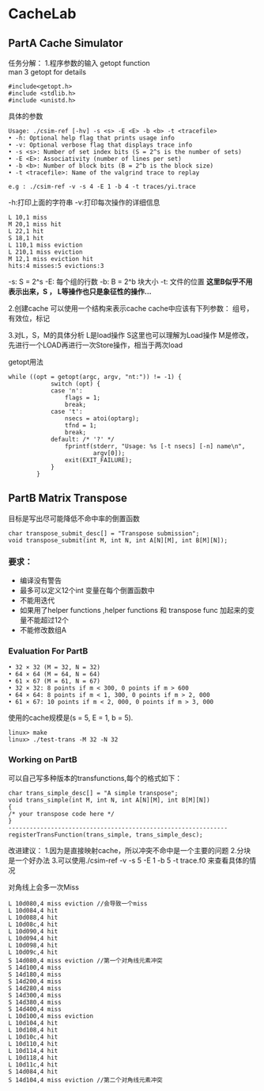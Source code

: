 # CacheLab

## PartA Cache Simulator
任务分解：
1.程序参数的输入
getopt function  
man 3 getopt for details

    #include<getopt.h>
    #include <stdlib.h>
    #include <unistd.h>

具体的参数

    Usage: ./csim-ref [-hv] -s <s> -E <E> -b <b> -t <tracefile>
    • -h: Optional help flag that prints usage info
    • -v: Optional verbose flag that displays trace info
    • -s <s>: Number of set index bits (S = 2^s is the number of sets)
    • -E <E>: Associativity (number of lines per set)
    • -b <b>: Number of block bits (B = 2^b is the block size)
    • -t <tracefile>: Name of the valgrind trace to replay
    
    e.g : ./csim-ref -v -s 4 -E 1 -b 4 -t traces/yi.trace

-h:打印上面的字符串
-v:打印每次操作的详细信息

    L 10,1 miss
    M 20,1 miss hit
    L 22,1 hit
    S 18,1 hit
    L 110,1 miss eviction
    L 210,1 miss eviction
    M 12,1 miss eviction hit
    hits:4 misses:5 evictions:3
-s: S = 2^s
-E: 每个组的行数
-b: B = 2^b 块大小
-t: 文件的位置
**这里B似乎不用表示出来，S ， L等操作也只是象征性的操作...**

2.创建cache 
可以使用一个结构来表示cache
cache中应该有下列参数：
组号，有效位，标记

3.对L，S，M的具体分析
L是load操作
S这里也可以理解为Load操作
M是修改，先进行一个LOAD再进行一次Store操作，相当于两次load

getopt用法

    while ((opt = getopt(argc, argv, "nt:")) != -1) {
                switch (opt) {
                case 'n':
                    flags = 1;
                    break;
                case 't':
                    nsecs = atoi(optarg);
                    tfnd = 1;
                    break;
                default: /* '?' */
                    fprintf(stderr, "Usage: %s [-t nsecs] [-n] name\n",
                            argv[0]);
                    exit(EXIT_FAILURE);
                }
            }


    

## PartB Matrix Transpose
目标是写出尽可能降低不命中率的倒置函数

    char transpose_submit_desc[] = "Transpose submission";
    void transpose_submit(int M, int N, int A[N][M], int B[M][N]);

### 要求：
- 编译没有警告
- 最多可以定义12个int 变量在每个倒置函数中
- 不能用迭代
- 如果用了helper functions ,helper functions 和 transpose func 加起来的变量不能超过12个
- 不能修改数组A

### Evaluation For PartB

    • 32 × 32 (M = 32, N = 32)
    • 64 × 64 (M = 64, N = 64)
    • 61 × 67 (M = 61, N = 67)
    • 32 × 32: 8 points if m < 300, 0 points if m > 600
    • 64 × 64: 8 points if m < 1, 300, 0 points if m > 2, 000
    • 61 × 67: 10 points if m < 2, 000, 0 points if m > 3, 000

使用的cache规模是(s = 5, E = 1, b = 5).

    linux> make
    linux> ./test-trans -M 32 -N 32
### Working on PartB

可以自己写多种版本的transfunctions,每个的格式如下：

    char trans_simple_desc[] = "A simple transpose";
    void trans_simple(int M, int N, int A[N][M], int B[M][N])
    {
    /* your transpose code here */
    }
    --------------------------------------------------------------
    registerTransFunction(trans_simple, trans_simple_desc);

改进建议：
1.因为是直接映射cache，所以冲突不命中是一个主要的问题
2.分块是一个好办法
3.可以使用./csim-ref -v -s 5 -E 1 -b 5 -t trace.f0 来查看具体的情况

对角线上会多一次Miss

    L 10d080,4 miss eviction //会导致一个miss
    L 10d084,4 hit 
    L 10d088,4 hit 
    L 10d08c,4 hit 
    L 10d090,4 hit 
    L 10d094,4 hit 
    L 10d098,4 hit 
    L 10d09c,4 hit 
    S 14d080,4 miss eviction //第一个对角线元素冲突
    S 14d100,4 miss 
    S 14d180,4 miss 
    S 14d200,4 miss 
    S 14d280,4 miss 
    S 14d300,4 miss 
    S 14d380,4 miss 
    S 14d400,4 miss 
    L 10d100,4 miss eviction 
    L 10d104,4 hit 
    L 10d108,4 hit 
    L 10d10c,4 hit 
    L 10d110,4 hit 
    L 10d114,4 hit 
    L 10d118,4 hit 
    L 10d11c,4 hit 
    S 14d084,4 hit 
    S 14d104,4 miss eviction //第二个对角线元素冲突